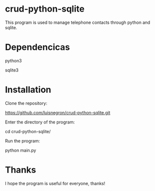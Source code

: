 # crud-python-sqlite
This program is used to manage telephone contacts through python and sqlite.

# Dependencicas
python3

sqlite3

# Installation
Clone the repository:

https://github.com/luisnegron/crud-python-sqlite.git 

Enter the directory of the program:

cd crud-python-sqlite/

Run the program:

python main.py

# Thanks

I hope the program is useful for everyone, thanks!
